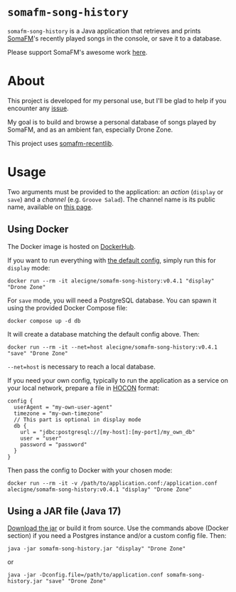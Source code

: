 # `somafm-song-history`

`somafm-song-history` is a Java application that retrieves and prints [SomaFM][soma]'s recently
played songs in the console, or save it to a database.

Please support SomaFM's awesome work [here][soma-support].

# About

This project is developed for my personal use, but I'll be glad to help if you encounter any
[issue][issues].

My goal is to build and browse a personal database of songs played by SomaFM, and as an ambient fan,
especially Drone Zone.

This project uses [somafm-recentlib][lib].

# Usage

Two arguments must be provided to the application: an *action* (`display` or `save`) and a *channel*
(e.g. `Groove Salad`). The channel name is its public name, available on [this page][soma-channels].

## Using Docker

The Docker image is hosted on [DockerHub][dockerhub].

If you want to run everything with [the default config][config], simply run this for `display` mode:

``` shell
docker run --rm -it alecigne/somafm-song-history:v0.4.1 "display" "Drone Zone"
```

For `save` mode, you will need a PostgreSQL database. You can spawn it using the provided Docker
Compose file:

``` shell
docker compose up -d db
```

It will create a database matching the default config above. Then:

``` shell
docker run --rm -it --net=host alecigne/somafm-song-history:v0.4.1 "save" "Drone Zone"
```

`--net=host` is necessary to reach a local database.

If you need your own config, typically to run the application as a service on your local network,
prepare a file in [HOCON][hocon] format:

``` hocon
config {
  userAgent = "my-own-user-agent"
  timezone = "my-own-timezone"
  // This part is optional in display mode
  db {
    url = "jdbc:postgresql://[my-host]:[my-port]/my_own_db"
    user = "user"
    password = "password"
  }
}
```

Then pass the config to Docker with your chosen mode:

``` shell
docker run --rm -it -v /path/to/application.conf:/application.conf alecigne/somafm-song-history:v0.4.1 "display" "Drone Zone"
```

## Using a JAR file (Java 17)

[Download the jar][jar] or build it from source. Use the commands above (Docker section) if you need
a Postgres instance and/or a custom config file. Then:

``` shell
java -jar somafm-song-history.jar "display" "Drone Zone"
```

or

``` shell
java -jar -Dconfig.file=/path/to/application.conf somafm-song-history.jar "save" "Drone Zone"
```

[soma]:
https://somafm.com

[soma-support]:
https://somafm.com/support/

[issues]:
https://github.com/alecigne/somafm-song-history/issues

[lib]:
https://github.com/alecigne/somafm-recentlib

[soma-channels]:
https://somafm.com/#alpha

[hocon]:
https://github.com/lightbend/config/blob/main/HOCON.md

[dockerhub]:
https://hub.docker.com/r/alecigne/somafm-song-history

[jar]:
https://github.com/alecigne/somafm-song-history/releases/download/v0.4.1/somafm-song-history-with-dependencies.jar

[postgres-note]:
https://lecigne.net/notes/postgres-docker.html

[config]:
https://github.com/alecigne/somafm-song-history/blob/master/src/main/resources/application.conf
